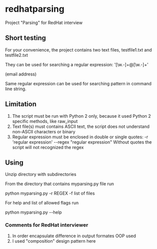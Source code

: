 # redhatparsing
Project "Parsing" for RedHat interview

## Short testing
For your convenience, the project contains two text files, testfile1.txt and testfile2.txt

They can be used for searching a regular expression:
'[\w\.-]+@[\w\.-]+'

(email address)

Same regular expression can be used for searching pattern in command line string.

## Limitation
1. The script must be run with Python 2 only, because it used Python 2 specific methods, like raw_input
2. Text file(s) must contains ASCII text, the script does not understand non-ASCII characters or binary
3. Regular expression must be enclosed in double or single quotes:
-r 'regular expression'
--regex "regular expression"
Without quotes the script will not recognized the regex

## Using
Unzip directory with subdirectories

From the directory that contains myparsing.py file run

python myparsing.py -r REGEX -f list of files


For help and list of allowed flags run

python myparsing.py --help

### Comments for RedHat interviewer 
1. In order encapsulate difference in output formates OOP used
2. I used "composition" design pattern here
